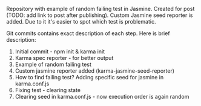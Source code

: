 Repository with example of random failing test in Jasmine. Created for post (TODO: add link to post after publishing). 
Custom Jasmine seed reporter is added. Due to it it's easier to spot which test is problematic.

Git commits contains exact description of each step. Here is brief description:
1. Initial commit - npm init & karma init
2. Karma spec reporter - for better output
3. Example of random failing test
4. Custom jasmine reporter added (karma-jasmine-seed-reporter)
5. How to find failing test? Adding specific seed for jasmine in karma.conf.js
6. Fixing test - clearing state
7. Clearing seed in karma.conf.js - now execution order is again random
